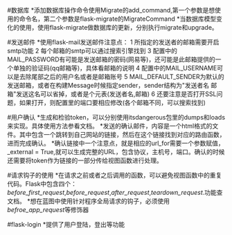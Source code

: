 #数据库
*添加数据库操作命令使用Migrate的add_command,第一个参数是想使用的命令名，第二个参数是flask-migrate的MigrateCommand
*当数据库模型变化的使用，使用flask-migrate做数据库的更新，分别执行migrate和upgrade。

#发送邮件
*使用flask-mail发送邮件注意点：
1 所指定的发送者的邮箱需要开启smtp功能 
2 每个邮箱的smtp可以通过搜索引擎找到
3 配置中的MAIL_PASSWORD有可能是发送邮箱的密码(网易等)，还可能是此邮箱提供的一个单独的验证码(qq邮箱等)，具体看邮箱的说明
4 配置中的MAIL_USERNAME可以是去除尾部之后的用户名或者是邮箱账号
5 MAIL_DEFAULT_SENDER为默认的发送邮箱，或者在构建Message时候指定sender，sender结构为"发送者名 邮箱"发送这名可以省掉，或者是个元表(发送者名,邮箱)
6 还要注意是否打开SSL问题，如果打开，则配置里的端口要相应修改(各个邮箱不同，可以搜索找到)

#用户确认
*生成和检验token，可以分别使用itsdangerous包里的dumps和loads来实现。具体使用方法参看文档。
*发送的确认邮件，内容是一个html格式的文件。其中包含一个跳转到自己网站的链接，然后在这个链接找到对应的路由函数，进而完成确认。
*确认链接中一个注意点，就是相应的url_for需要一个参数赋值，_external = True,就可以生成完整的URL，包含协议，主机号，端口。确认的时候还需要将token作为链接的一部分传给视图函数进行处理。

#请求钩子的使用
*在请求之前或者之后调用的函数，可以避免视图函数中的重复代码。Flask中包含四个：
*before_first_request*,*before_request*,*after_request*,*teardown_request*.功能查文档。
*想在蓝图中使用针对程序全局请求的钩子，必须使用
*befroe_app_request*等修饰器

#flask-login
*提供了用户登陆，登出等功能